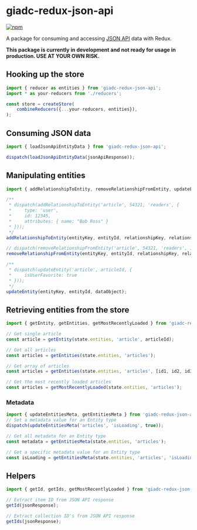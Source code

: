 # giadc-redux-json-api
[![npm](https://img.shields.io/npm/v/giadc-redux-json-api.svg?maxAge=2592000)]()

A package for consuming and accessing [JSON API](http://jsonapi.org/) data with Redux.

__This package is currently in development and not ready for usage in production. USE AT YOUR OWN RISK.__

## Hooking up the store
```javascript
import { reducer as entities } from 'giadc-redux-json-api';
import * as your-reducers from './reducers';

const store = createStore(
    combineReducers({...your-reducers, entities}),
);
```

## Consuming JSON data
```javascript
import { loadJsonApiEntityData } from 'giadc-redux-json-api';

dispatch(loadJsonApiEntityData(jsonApiResponse));
```

## Manipulating entities
```javascript
import { addRelationshipToEntity, removeRelationshipFromEntity, updateEntity } from 'giadc-reduc-json-api';

/**
 * dispatch(addRelationshipToEntity('article', 54321, 'readers', {
 *     type: 'user',
 *     id: 12345,
 *     attributes: { name: "Bob Ross" }
 * }));
 */
addRelationshipToEntity(entityKey, entityId, relationshipKey, relationshipJsonApiObject);

// dispatch(removeRelationshipFromEntity('article', 54321, 'readers', 12345));
removeRelationshipFromEntity(entityKey, entityId, relationshipKey, relationshipId);

/**
 * dispatch(updateEntity('article', articleId, {
 *     isUserFavorite: true
 * }));
 */
updateEntity(entityKey, entityId, dataObject);
```

## Retrieving entities from the store
```javascript
import { getEntity, getEntities, getMostRecentlyLoaded } from 'giadc-redux-json-api';

// Get single article
const article = getEntity(state.entities, 'article', articleId);

// Get all articles
const articles = getEntities(state.entities, 'articles');

// Get array of articles
const articles = getEntities(state.entities, 'articles', [id1, id2, id3]);

// Get the most recently loaded articles
const articles = getMostRecentlyLoaded(state.entities, 'articles');
```

### Metadata
```javascript
import { updateEntitiesMeta, getEntitiesMeta } from 'giadc-redux-json-api';
// Set a metadata value for an Entity type
dispatch(updateEntitiesMeta('articles', 'isLoading', true));

// Get all metadata for an Entity type
const metadata = getEntitiesMeta(state.entities, 'articles');

// Get a specific metadata value for an Entity type
const isLoading = getEntitiesMeta(state.entities, 'articles', 'isLoading');
```

## Helpers
```javascript
import { getId, getIds, getMostRecentlyLoaded } from 'giadc-redux-json-api';

// Extract item ID from JSON API response
getId(jsonResponse);

// Extract collection ID's from JSON API response
getIds(jsonResponse);
```
